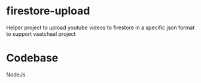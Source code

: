 # firestore-upload

Helper project to upload youtube videos to firestore in a specific json format to support vaatchaal project

# Codebase
  NodeJs
